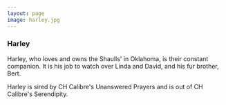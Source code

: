 ```yaml
---
layout: page
image: harley.jpg
---
```

### Harley

Harley, who loves and owns the Shaulls' in Oklahoma, is their constant companion. It is his job to watch over
Linda and David, and his fur brother, Bert.

Harley is sired by CH Calibre's Unanswered Prayers and is out of CH Calibre's Serendipity.